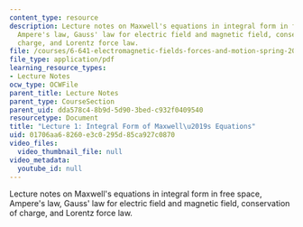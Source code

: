 ```yaml
---
content_type: resource
description: Lecture notes on Maxwell's equations in integral form in free space,
  Ampere's law, Gauss' law for electric field and magnetic field, conservation of
  charge, and Lorentz force law.
file: /courses/6-641-electromagnetic-fields-forces-and-motion-spring-2009/01706aa68260e3c0295d85ca927c0870_MIT6_641s09_lec01.pdf
file_type: application/pdf
learning_resource_types:
- Lecture Notes
ocw_type: OCWFile
parent_title: Lecture Notes
parent_type: CourseSection
parent_uid: dda578c4-8b9d-5d90-3bed-c932f0409540
resourcetype: Document
title: "Lecture 1: Integral Form of Maxwell\u2019s Equations"
uid: 01706aa6-8260-e3c0-295d-85ca927c0870
video_files:
  video_thumbnail_file: null
video_metadata:
  youtube_id: null
---
```

Lecture notes on Maxwell's equations in integral form in free space, Ampere's law, Gauss' law for electric field and magnetic field, conservation of charge, and Lorentz force law.

